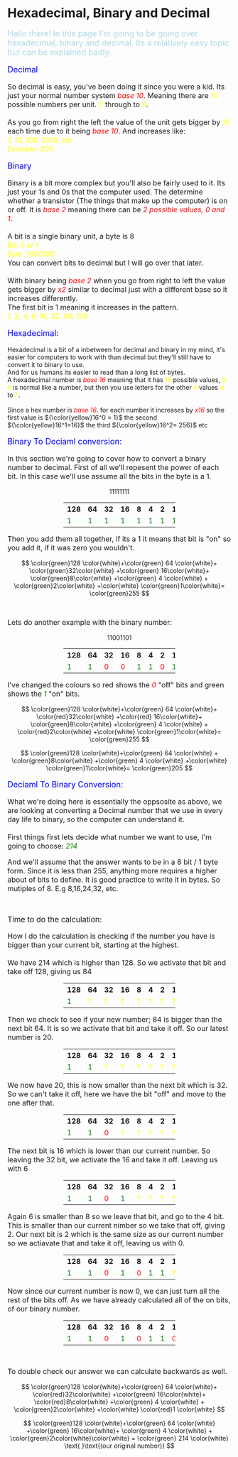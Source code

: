 # Hexadecimal, Binary and Decimal

<script defer>
    // for Anki 2.1
    MathJax.Hub.Config({ TeX: { extensions: ["color.js"] }});
</script>
<script type="text/x-mathjax-config">
    MathJax.Hub.processSectionDelay = 0;
    MathJax.Hub.Config({
        TeX: { extensions: ["color.js"] },
        messageStyle: 'none',
        showProcessingMesSsages: false,
        tex2jax: {
            inlineMath: [ ['$','$'], ['\\(','\\)'] ],
            displayMath: [ ['$$','$$'], ['\\[','\\]'] ],
            processEscapes: true
        }
        });
</script>
<script type="text/javascript">
    (function () {
        if (typeof MathJax === "undefined") {
            var script = document.createElement('script');
            script.type = 'text/javascript';
            script.src = 'https://cdnjs.cloudflare.com/ajax/libs/mathjax/2.7.1/MathJax.js?config=TeX-MML-AM_CHTML';
            document.body.appendChild(script);
        }
    })();
</script>


<p style="font-size:18px;color:lightblue">
Hello there! In this page I'm going to be going over hexadecimal, binary and decimal. Its a relatively easy topic but can be explained badly.
</p>

<p style="font-size:18px;color:blue">
Decimal
</p>

<p style ="font-size:16px">
So decimal is easy, you've been doing it since you were a kid. Its just your normal number system<em style="color:Red"> base 10</em>. Meaning there are <em style="color:yellow">10</em> possible numbers per unit. <em style="color:yellow">0</em> through to<em style="color:yellow"> 9</em>.<br><br> As you go from right the left the value of the unit gets bigger by <em style="color:yellow">10</em> each time due to it being <em style="color:Red">base 10</em>. And increases like:<br><em style="color:yellow">1, 10, 100, 1000, etc <br>
Example: 205</em>
</p>

<p style="font-size:18px;color:blue">
Binary
</p>

<p style ="font-size:16px">
Binary is a bit more complex but you'll also be fairly used to it. Its just your 1s and 0s that the computer used. The determine whether a transistor (The things that make up the computer) is on or off. It is <em style="color:Red">base 2</em> meaning there can be <em style="color:Red">2 possible values, 0 and 1</em>.<br><br>
A bit is a single binary unit, a byte is 8<br>
<em style="color:yellow">Bit: 0 or 1<br>
Byte: 1000100<br></em>
You can convert bits to decimal but I will go over that later.<br><br>
With binary being <em style="color:Red">base 2</em> when you go from right to left the value gets bigger by <em style="color:Red">x2</em> similar to decimal just with a different base so it increases differently.<br>
The first bit is 1 meaning it increases in the pattern.<br><em style="color:yellow">
1, 2, 4, 8, 16, 32, 64, 128</em>
</p>

<p style="font-size:18px;color:blue">
Hexadecimal:
</p>

<p style="font-size:16px">

Hexadecimal is a bit of a inbetween for decimal and binary in my mind, it's easier for computers to work with than decimal but they'll still have to convert it to binary to use.<br>
And for us humans its easier to read than a long list of bytes.<br>
A hexadecimal number is <em style="color:Red">base 16</em> meaning that it has <em style="color:yellow">16</em> possible values,<em style="color:yellow"> 0-9</em> is normal like a number, but then you use letters for the other <em style="color:yellow">6</em> values <em style="color:yellow">A</em> to <em style="color:yellow">F</em>.<br><br>
Since a hex number is <em style="color:Red">base 16</em>. for each number it increases by<em style="color:Red"> x16</em> so the first value is  ${\color{yellow}16^0 = 1}$ the second ${\color{yellow}16^1=16}$ the third ${\color{yellow}16^2= 256}$ etc 
</p>

<p style="font-size:18px;color:blue">
Binary To Deciaml conversion:
</p>

<p style="font-size:16px">
In this section we're going to cover how to convert a binary number to decimal. First of all we'll repesent the power of each bit. In this case we'll use assume all the bits in the byte is a 1.</p>

$$ 1 1 1 1 1 1 1 1 $$

<table class="center" style="width:50%;margin-left:auto;margin-right:auto">
    <tr> 
        <th>128</th>
        <th>64</th>
        <th>32</th>
        <th>16</th>
        <th>8</th>
        <th>4</th>
        <th>2</th>
        <th>1</th>
    </tr>
    <tr style="color:green">
        <td>1</td>
        <td>1</td>
        <td>1</td>
        <td>1</td>
        <td>1</td>
        <td>1</td>
        <td>1</td>
        <td>1</td>
    </tr>
</table>


<p style="font-size:16px">
Then you add them all together, if its a 1 it means that bit is "on" so you add it, if it was zero you wouldn't.
</p>

$$ 
\color{green}128 \color{white}+\color{green} 64 \color{white}+ \color{green}32\color{white} +\color{green} 16\color{white}+ \color{green}8\color{white} +\color{green} 4 \color{white} + \color{green}2\color{white} +\color{white} \color{green}1\color{white}= \color{green}255
$$

<br>
<p style ="font-size:16px">
Lets do another example with the binary number:
</p>

$$ 1 1 0 0 1 1 0 1 $$

<table class="center" style="width:50%;margin-left:auto;margin-right:auto">
    <tr> 
        <th>128</th>
        <th>64</th>
        <th>32</th>
        <th>16</th>
        <th>8</th>
        <th>4</th>
        <th>2</th>
        <th>1</th>
    </tr>
    <tr>
        <td style="color:green">1</td>
        <td style="color:green">1</td>
        <td  style="color:red">0</td>
        <td style="color:red">0</td>
        <td style="color:green">1</td>
        <td style="color:green">1</td>
        <td style="color:red">0</td>
        <td style="color:green">1</td>
    </tr>
</table>

<p style ="font-size:16px">
I've changed the colours so red shows the <em style="color:Red">0</em> "off" bits and green shows the <em style="color:green">1</em> "on"  bits.
</p>

$$ 
\color{green}128 \color{white}+\color{green} 64 \color{white}+ \color{red}32\color{white} +\color{red} 16\color{white}+ \color{green}8\color{white} +\color{green} 4 \color{white} + \color{red}2\color{white} +\color{white} \color{green}1\color{white}= \color{green}255
$$

$$ 
\color{green}128 \color{white}+\color{green} 64 \color{white} + \color{green}8\color{white} +\color{green} 4 \color{white} +\color{white} \color{green}1\color{white}= \color{green}205
$$

<p style="font-size:18px;color:blue">
Deciaml To Binary Conversion:
</p>

<p style="font-size:16px">
What we're doing here is essentially the oppsosite as above, we are looking at converting a Decimal number that we use in every day life to binary, so the computer can understand it.<br><br>
First things first lets decide what number we want to use, I'm going to choose: <em style="color:green">214</em></p>

<p style="font-size:16px">
And we'll assume  that the answer wants to be in a 8 bit / 1 byte form. Since it is less than 255, anything more requires a higher about of bits to define. It is good practice to write it in bytes. So mutiples of 8. E.g 8,16,24,32, etc.
</p>
<br>
<p style="font-size:17px">
Time to do the calculation:</p>

<p style="font-size:16px">
How I do the calculation is checking if the number you have is bigger than your current bit, starting at the highest.<br><br>
We have 214 which is higher than 128. So we activate that bit and take off 128, giving us 84</p>

<table class="center" style="width:50%;margin-left:auto;margin-right:auto">
    <tr> 
        <th>128</th>
        <th>64</th>
        <th>32</th>
        <th>16</th>
        <th>8</th>
        <th>4</th>
        <th>2</th>
        <th>1</th>
    </tr>
    <tr>
        <td style="color:green">1</td>
        <td style="color:yellow">?</td>
        <td style="color:yellow">?</td>
        <td style="color:yellow">?</td>
        <td style="color:yellow">?</td>
        <td style="color:yellow">?</td>
        <td style="color:yellow">?</td>
        <td style="color:yellow">?</td>
    </tr>
</table>

<p style="font-size:16px">
Then we check to see if your new number; 84 is bigger than the next bit 64. It is so we activate that bit and take it off. So our latest number is 20.
</p>

<table class="center" style="width:50%;margin-left:auto;margin-right:auto">
    <tr> 
        <th>128</th>
        <th>64</th>
        <th>32</th>
        <th>16</th>
        <th>8</th>
        <th>4</th>
        <th>2</th>
        <th>1</th>
    </tr>
    <tr>
        <td style="color:green">1</td>
        <td style="color:green">1</td>
        <td style="color:yellow">?</td>
        <td style="color:yellow">?</td>
        <td style="color:yellow">?</td>
        <td style="color:yellow">?</td>
        <td style="color:yellow">?</td>
        <td style="color:yellow">?</td>
    </tr>
</table>

<p style="font-size:16px">
We now have 20, this is now smaller than the next bit which is 32. So we can't take it off, here we have the bit "off" and move to the one after that.
</p>

<table class="center" style="width:50%;margin-left:auto;margin-right:auto">
    <tr> 
        <th>128</th>
        <th>64</th>
        <th>32</th>
        <th>16</th>
        <th>8</th>
        <th>4</th>
        <th>2</th>
        <th>1</th>
    </tr>
    <tr>
        <td style="color:green">1</td>
        <td style="color:green">1</td>
        <td  style="color:red">0</td>
        <td style="color:yellow">?</td>
        <td style="color:yellow">?</td>
        <td style="color:yellow">?</td>
        <td style="color:yellow">?</td>
        <td style="color:yellow">?</td>
    </tr>
</table>

<p style="font-size:16px">
The next bit is 16 which is lower than our current number. So leaving the 32 bit, we activate the 16 and take it off. Leaving us with 6
</p>

<table class="center" style="width:50%;margin-left:auto;margin-right:auto">
    <tr> 
        <th>128</th>
        <th>64</th>
        <th>32</th>
        <th>16</th>
        <th>8</th>
        <th>4</th>
        <th>2</th>
        <th>1</th>
    </tr>
    <tr>
        <td style="color:green">1</td>
        <td style="color:green">1</td>
        <td style="color:red">0</td>
        <td style="color:green">1</td>
        <td style="color:yellow">?</td>
        <td style="color:yellow">?</td>
        <td style="color:yellow">?</td>
        <td style="color:yellow">?</td>
    </tr>
</table>

<p style="font-size:16px">
Again 6 is smaller than 8 so we leave that bit, and go to the 4 bit. This is smaller than our current nimber so we take that off, giving 2. Our next bit is 2 which is the same size as our current number so we actiavate that and take it off, leaving us with 0.
</p>

<table class="center" style="width:50%;margin-left:auto;margin-right:auto">
    <tr> 
        <th>128</th>
        <th>64</th>
        <th>32</th>
        <th>16</th>
        <th>8</th>
        <th>4</th>
        <th>2</th>
        <th>1</th>
    </tr>
    <tr>
        <td style="color:green">1</td>
        <td style="color:green">1</td>
        <td  style="color:red">0</td>
        <td style="color:green">1</td>
        <td style="color:red">0</td>
        <td style="color:green">1</td>
        <td style="color:green">1</td>
        <td style="color:yellow">?</td>
    </tr>
</table>

<p style="font-size:16px">
Now since our current number is now 0, we can just turn all the rest of the bits off. As we have already calculated all of the on bits, of our binary number.
</p>

<table class="center" style="width:50%;margin-left:auto;margin-right:auto">
    <tr> 
        <th>128</th>
        <th>64</th>
        <th>32</th>
        <th>16</th>
        <th>8</th>
        <th>4</th>
        <th>2</th>
        <th>1</th>
    </tr>
    <tr>
        <td style="color:green">1</td>
        <td style="color:green">1</td>
        <td  style="color:red">0</td>
        <td style="color:green">1</td>
        <td style="color:red">0</td>
        <td style="color:green">1</td>
        <td style="color:green">1</td>
        <td style="color:red">0</td>
    </tr>
</table>
<br>
<p style="font-size:16px">
To double check our answer we can calculate backwards as well.
</p>

$$ 
\color{green}128 \color{white}+\color{green} 64 \color{white}+ \color{red}32\color{white} +\color{green} 16\color{white}+ \color{red}8\color{white} +\color{green} 4 \color{white} + \color{green}2\color{white} +\color{white} \color{red}1 \color{white}
$$

$$ 
\color{green}128 \color{white}+\color{green} 64 \color{white} +\color{green} 16\color{white}+ \color{green} 4 \color{white} + \color{green}2\color{white}\color{white} = \color{green} 214 \color{white} \text{  }\text{(our original number)}
$$